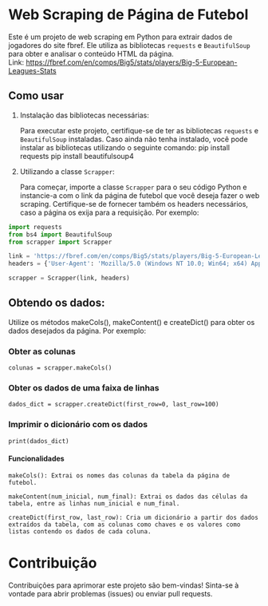 # Web Scraping de Página de Futebol

Este é um projeto de web scraping em Python para extrair dados de jogadores do site fbref. Ele utiliza as bibliotecas `requests` e `BeautifulSoup` para obter e analisar o conteúdo HTML da página.  
Link: https://fbref.com/en/comps/Big5/stats/players/Big-5-European-Leagues-Stats

## Como usar

1. Instalação das bibliotecas necessárias:

   Para executar este projeto, certifique-se de ter as bibliotecas `requests` e `BeautifulSoup` instaladas. Caso ainda não tenha instalado, você pode instalar as bibliotecas utilizando o seguinte comando:
    pip install requests
    pip install beautifulsoup4

2. Utilizando a classe `Scrapper`:

    Para começar, importe a classe `Scrapper` para o seu código Python e instancie-a com o link da página de futebol que você deseja fazer o web scraping. Certifique-se de fornecer também os headers necessários, caso a página os exija para a requisição. Por exemplo:

```python
import requests
from bs4 import BeautifulSoup
from scrapper import Scrapper

link = 'https://fbref.com/en/comps/Big5/stats/players/Big-5-European-Leagues-Stats'
headers = {'User-Agent': 'Mozilla/5.0 (Windows NT 10.0; Win64; x64) AppleWebKit/537.36 (KHTML, like Gecko) Chrome/58.0.3029.110 Safari/537.3'}

scrapper = Scrapper(link, headers) 
```  

## Obtendo os dados:

Utilize os métodos makeCols(), makeContent() e createDict() para obter os dados desejados da página. Por exemplo:  
  
### Obter as colunas
    colunas = scrapper.makeCols()

### Obter os dados de uma faixa de linhas
    dados_dict = scrapper.createDict(first_row=0, last_row=100)

### Imprimir o dicionário com os dados
    print(dados_dict)

#### Funcionalidades

    makeCols(): Extrai os nomes das colunas da tabela da página de futebol.

    makeContent(num_inicial, num_final): Extrai os dados das células da tabela, entre as linhas num_inicial e num_final.

    createDict(first_row, last_row): Cria um dicionário a partir dos dados extraídos da tabela, com as colunas como chaves e os valores como listas contendo os dados de cada coluna.

# Contribuição

Contribuições para aprimorar este projeto são bem-vindas! Sinta-se à vontade para abrir problemas (issues) ou enviar pull requests.  